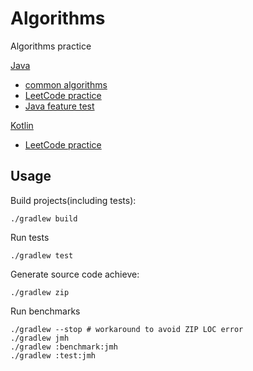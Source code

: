 # Algorithms
Algorithms practice

[Java](/c/main/java)
* [common algorithms](/src/main/java/algorithm)
* [LeetCode practice](/src/main/java/leetcode)
* [Java feature test](/src/main/java/lang)

[Kotlin](/src/main/kotlin)
* [LeetCode practice](/src/main/kotlin/leetcode)

## Usage
Build projects(including tests):
```shell
./gradlew build
```
Run tests
```shell
./gradlew test
```
Generate source code achieve:
```shell
./gradlew zip
```
Run benchmarks
```shell
./gradlew --stop # workaround to avoid ZIP LOC error
./gradlew jmh
./gradlew :benchmark:jmh
./gradlew :test:jmh
```
